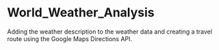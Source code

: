 # World_Weather_Analysis

Adding the weather description to the weather data and creating a travel route using the Google Maps Directions API.

